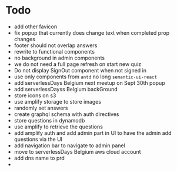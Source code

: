 # Todo

- add other favicon
- fix popup that currently does change text when completed prop changes
- footer should not overlap answers
- rewrite to functional components
- no background in admin components
- we do not need a full page refresh on start new quiz
- Do not display SignOut component when not signed in
- use only components from `antd` no long `semantic-ui-react`
- add serverlessDays Belgium next meetup on Sept 30th popup
- add serverlessDayss Belgium backGround
- store icons on s3 
- use amplify storage to store images
- randomly set answers
- create graphql schema with auth directives
- store questions in dynamodb
- use amplify to retrieve the questions
- add amplify auth and add admin part in UI to have the admin add questions via the UI
- add navigation bar to navigate to admin panel
- move to serverlessDays Belgium aws cloud account
- add dns name to prd
- 
